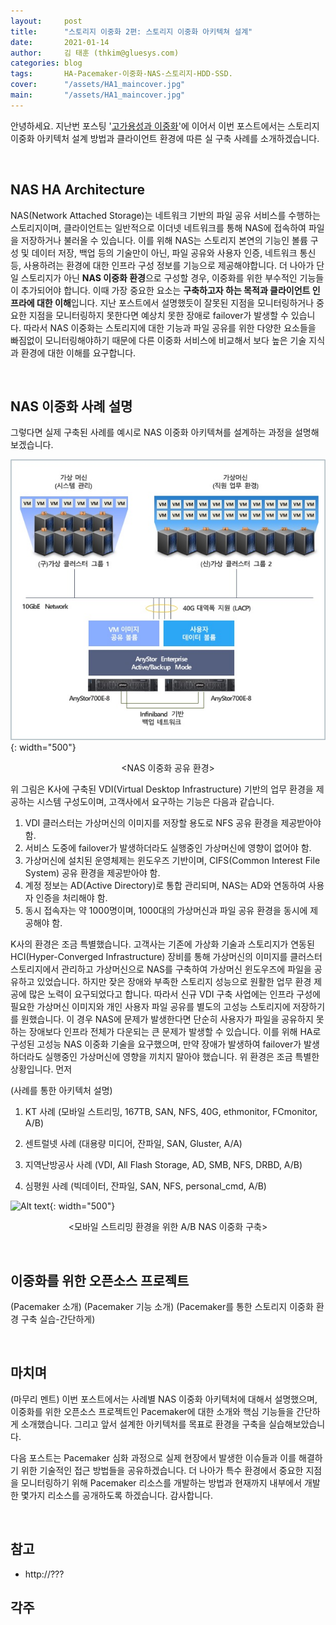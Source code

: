 ```yaml
---
layout:     post
title:      "스토리지 이중화 2편: 스토리지 이중화 아키텍쳐 설계"
date:       2021-01-14
author:     김 태훈 (thkim@gluesys.com)
categories: blog
tags:       HA-Pacemaker-이중화-NAS-스토리지-HDD-SSD.
cover:      "/assets/HA1_maincover.jpg"
main:       "/assets/HA1_maincover.jpg"
---
```


안녕하세요. 지난번 포스팅 '[고가용성과 이중화](https://tech.gluesys.com/blog/2020/08/22/HA_1_intro.html)'에 이어서 이번 포스트에서는 스토리지 이중화 아키텍처 설계 방법과 클라이언트 환경에 따른 실 구축 사례를 소개하겠습니다.

&nbsp;

## NAS HA Architecture

NAS(Network Attached Storage)는 네트워크 기반의 파일 공유 서비스를 수행하는 스토리지이며, 클라이언트는 일반적으로 이더넷 네트워크를 통해 NAS에 접속하여 파일을 저장하거나 불러올 수 있습니다.
이를 위해 NAS는 스토리지 본연의 기능인 볼륨 구성 및 데이터 저장, 백업 등의 기술만이 아닌, 파일 공유와 사용자 인증, 네트워크 통신 등, 사용하려는  환경에 대한 인프라 구성 정보를 기능으로 제공해야합니다.
더 나아가 단일 스토리지가 아닌 **NAS 이중화 환경**으로 구성할 경우, 이중화를 위한 부수적인 기능들이 추가되어야 합니다. 이때 가장 중요한 요소는 **구축하고자 하는 목적과 클라이언트 인프라에 대한 이해**입니다. 지난 포스트에서 설명했듯이 잘못된 지점을 모니터링하거나 중요한 지점을 모니터링하지 못한다면 예상치 못한 장애로 failover가 발생할 수 있습니다.
따라서 NAS 이중화는 스토리지에 대한 기능과 파일 공유를 위한 다양한 요소들을 빠짐없이 모니터링해야하기 때문에 다른 이중화 서비스에 비교해서 보다 높은 기술 지식과 환경에 대한 이해를 요구합니다.

&nbsp;

## NAS 이중화 사례 설명

그렇다면 실제 구축된 사례를 예시로 NAS 이중화 아키텍쳐를 설계하는 과정을 설명해보겠습니다.

![Alt text](/assets/HA2_FIG1.jpg){: width="500"}
<center>&#60;NAS 이중화 공유 환경&#62;</center>

위 그림은 K사에 구축된 VDI(Virtual Desktop Infrastructure) 기반의 업무 환경을 제공하는 시스템 구성도이며, 고객사에서 요구하는 기능은 다음과 같습니다.

1. VDI 클러스터는 가상머신의 이미지를 저장할 용도로 NFS 공유 환경을 제공받아야 함.
2. 서비스 도중에 failover가 발생하더라도 실행중인 가상머신에 영향이 없어야 함.
3. 가상머신에 설치된 운영체제는 윈도우즈 기반이며, CIFS(Common Interest File System) 공유 환경을 제공받아야 함.
4. 계정 정보는 AD(Active Directory)로 통합 관리되며, NAS는 AD와 연동하여 사용자 인증을 처리해야 함.
5. 동시 접속자는 약 1000명이며, 1000대의 가상머신과 파일 공유 환경을 동시에 제공해야 함.

K사의 환경은 조금 특별했습니다. 고객사는 기존에 가상화 기술과 스토리지가 연동된 HCI(Hyper-Converged Infrastructure) 장비를 통해 가상머신의 이미지를 클러스터 스토리지에서 관리하고 가상머신으로 NAS를 구축하여 가상머신 윈도우즈에 파일을 공유하고 있었습니다. 하지만 잦은 장애와 부족한 스토리지 성능으로 원활한 업무 환경 제공에 많은 노력이 요구되었다고 합니다.
따라서 신규 VDI 구축 사업에는 인프라 구성에 필요한 가상머신 이미지와 개인 사용자 파일 공유를 별도의 고성능 스토리지에 저장하기를 원했습니다. 이 경우 NAS에 문제가 발생한다면 단순히 사용자가 파일을 공유하지 못하는 장애보다 인프라 전체가 다운되는 큰 문제가 발생할 수 있습니다. 이를 위해 HA로 구성된 고성능 NAS 이중화 기술을 요구했으며, 만약 장애가 발생하여 failover가 발생하더라도 실행중인 가상머신에 영향을 끼치지 말아야 했습니다.
위 환경은 조금 특별한 상황입니다. 먼저 

(사례를 통한 아키텍처 설명)
1. KT 사례 (모바일 스트리밍, 167TB, SAN, NFS, 40G, ethmonitor, FCmonitor, A/B)

2. 센트럴넷 사례 (대용량 미디어, 잔파일, SAN, Gluster, A/A)

3. 지역난방공사 사례 (VDI, All Flash Storage, AD, SMB, NFS, DRBD, A/B)

4. 심평원 사례 (빅데이터, 잔파일, SAN, NFS, personal_cmd,  A/B)

![Alt text](/assets/???.jpg){: width="500"}
<center>&#60;모바일 스트리밍 환경을 위한 A/B NAS 이중화 구축&#62;</center>

&nbsp;

## 이중화를 위한 오픈소스 프로젝트

(Pacemaker 소개)
(Pacemaker 기능 소개)
(Pacemaker를 통한 스토리지 이중화 환경 구축 실습-간단하게)

&nbsp;

## 마치며

(마무리 멘트)
이번 포스트에서는 사례별 NAS 이중화 아키텍처에 대해서 설명했으며, 이중화를 위한 오픈소스 프로젝트인 Pacemaker에 대한 소개와 핵심 기능들을 간단하게 소개했습니다. 그리고 앞서 설계한 아키텍처를 목표로 환경을 구축을 실습해보았습니다.

다음 포스트는 Pacemaker 심화 과정으로 실제 현장에서 발생한 이슈들과 이를 해결하기 위한 기술적인 접근 방법들을 공유하겠습니다. 더 나아가 특수 환경에서 중요한 지점을 모니터링하기 위해 Pacemaker 리소스를 개발하는 방법과 현재까지 내부에서 개발한 몇가지 리소스를 공개하도록 하겠습니다. 감사합니다.

&nbsp;

## 참고

 * http://???

## 각주

[^1]: https://???
